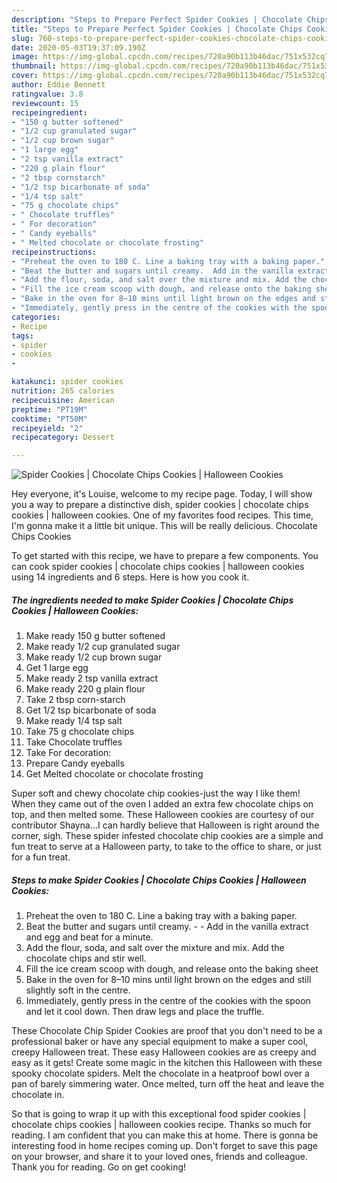 ```yaml
---
description: "Steps to Prepare Perfect Spider Cookies | Chocolate Chips Cookies | Halloween Cookies"
title: "Steps to Prepare Perfect Spider Cookies | Chocolate Chips Cookies | Halloween Cookies"
slug: 760-steps-to-prepare-perfect-spider-cookies-chocolate-chips-cookies-halloween-cookies
date: 2020-05-03T19:37:09.190Z
image: https://img-global.cpcdn.com/recipes/720a90b113b46dac/751x532cq70/spider-cookies-chocolate-chips-cookies-halloween-cookies-recipe-main-photo.jpg
thumbnail: https://img-global.cpcdn.com/recipes/720a90b113b46dac/751x532cq70/spider-cookies-chocolate-chips-cookies-halloween-cookies-recipe-main-photo.jpg
cover: https://img-global.cpcdn.com/recipes/720a90b113b46dac/751x532cq70/spider-cookies-chocolate-chips-cookies-halloween-cookies-recipe-main-photo.jpg
author: Eddie Bennett
ratingvalue: 3.8
reviewcount: 15
recipeingredient:
- "150 g butter softened"
- "1/2 cup granulated sugar"
- "1/2 cup brown sugar"
- "1 large egg"
- "2 tsp vanilla extract"
- "220 g plain flour"
- "2 tbsp cornstarch"
- "1/2 tsp bicarbonate of soda"
- "1/4 tsp salt"
- "75 g chocolate chips"
- " Chocolate truffles"
- " For decoration"
- " Candy eyeballs"
- " Melted chocolate or chocolate frosting"
recipeinstructions:
- "Preheat the oven to 180 C. Line a baking tray with a baking paper."
- "Beat the butter and sugars until creamy.  Add in the vanilla extract and egg and beat for a minute."
- "Add the flour, soda, and salt over the mixture and mix. Add the chocolate chips and stir well."
- "Fill the ice cream scoop with dough, and release onto the baking sheet"
- "Bake in the oven for 8–10 mins until light brown on the edges and still slightly soft in the centre."
- "Immediately, gently press in the centre of the cookies with the spoon and let it cool down. Then draw legs and place the truffle.​"
categories:
- Recipe
tags:
- spider
- cookies
- 

katakunci: spider cookies  
nutrition: 265 calories
recipecuisine: American
preptime: "PT19M"
cooktime: "PT50M"
recipeyield: "2"
recipecategory: Dessert

---
```



![Spider Cookies | Chocolate Chips Cookies | Halloween Cookies](https://img-global.cpcdn.com/recipes/720a90b113b46dac/751x532cq70/spider-cookies-chocolate-chips-cookies-halloween-cookies-recipe-main-photo.jpg)

Hey everyone, it's Louise, welcome to my recipe page. Today, I will show you a way to prepare a distinctive dish, spider cookies | chocolate chips cookies | halloween cookies. One of my favorites food recipes. This time, I'm gonna make it a little bit unique. This will be really delicious.
 Chocolate Chips Cookies 

To get started with this recipe, we have to prepare a few components. You can cook spider cookies | chocolate chips cookies | halloween cookies using 14 ingredients and 6 steps. Here is how you cook it.

<!--inarticleads1-->

##### The ingredients needed to make Spider Cookies | Chocolate Chips Cookies | Halloween Cookies:

1. Make ready 150 g butter softened
1. Make ready 1/2 cup granulated sugar
1. Make ready 1/2 cup brown sugar
1. Get 1 large egg
1. Make ready 2 tsp vanilla extract
1. Make ready 220 g plain flour
1. Take 2 tbsp corn-starch
1. Get 1/2 tsp bicarbonate of soda
1. Make ready 1/4 tsp salt
1. Take 75 g chocolate chips
1. Take  Chocolate truffles
1. Take  For decoration:
1. Prepare  Candy eyeballs
1. Get  Melted chocolate or chocolate frosting


Super soft and chewy chocolate chip cookies-just the way I like them! When they came out of the oven I added an extra few chocolate chips on top, and then melted some. These Halloween cookies are courtesy of our contributor Shayna…I can hardly believe that Halloween is right around the corner, sigh. These spider infested chocolate chip cookies are a simple and fun treat to serve at a Halloween party, to take to the office to share, or just for a fun treat. 

<!--inarticleads2-->

##### Steps to make Spider Cookies | Chocolate Chips Cookies | Halloween Cookies:

1. Preheat the oven to 180 C. Line a baking tray with a baking paper.
1. Beat the butter and sugars until creamy. -  - Add in the vanilla extract and egg and beat for a minute.
1. Add the flour, soda, and salt over the mixture and mix. Add the chocolate chips and stir well.
1. Fill the ice cream scoop with dough, and release onto the baking sheet
1. Bake in the oven for 8–10 mins until light brown on the edges and still slightly soft in the centre.
1. Immediately, gently press in the centre of the cookies with the spoon and let it cool down. Then draw legs and place the truffle.​


These Chocolate Chip Spider Cookies are proof that you don&#39;t need to be a professional baker or have any special equipment to make a super cool, creepy Halloween treat. These easy Halloween cookies are as creepy and easy as it gets! Create some magic in the kitchen this Halloween with these spooky chocolate spiders. Melt the chocolate in a heatproof bowl over a pan of barely simmering water. Once melted, turn off the heat and leave the chocolate in. 

So that is going to wrap it up with this exceptional food spider cookies | chocolate chips cookies | halloween cookies recipe. Thanks so much for reading. I am confident that you can make this at home. There is gonna be interesting food in home recipes coming up. Don't forget to save this page on your browser, and share it to your loved ones, friends and colleague. Thank you for reading. Go on get cooking!
